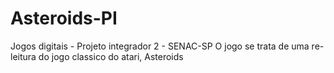 # Asteroids-PI
Jogos digitais - Projeto integrador 2 - SENAC-SP
O jogo se trata de uma re-leitura do jogo classico do atari, Asteroids

